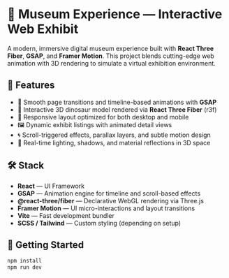 # 🦖 Museum Experience — Interactive Web Exhibit

A modern, immersive digital museum experience built with **React Three Fiber**, **GSAP**, and **Framer Motion**. This project blends cutting-edge web animation with 3D rendering to simulate a virtual exhibition environment.

## 🧠 Features

- 🔁 Smooth page transitions and timeline-based animations with **GSAP**
- 🦕 Interactive 3D dinosaur model rendered via **React Three Fiber** (r3f)
- 📱 Responsive layout optimized for both desktop and mobile
- 🖼️ Dynamic exhibit listings with animated detail views
- 🌀 Scroll-triggered effects, parallax layers, and subtle motion design
- 🎨 Real-time lighting, shadows, and material reflections in 3D space

## 🛠️ Stack

- **React** — UI Framework
- **GSAP** — Animation engine for timeline and scroll-based effects
- **@react-three/fiber** — Declarative WebGL rendering via Three.js
- **Framer Motion** — UI micro-interactions and layout transitions
- **Vite** — Fast development bundler
- **SCSS / Tailwind** — Custom styling (depending on setup)

## 🚀 Getting Started

```bash
npm install
npm run dev
```
